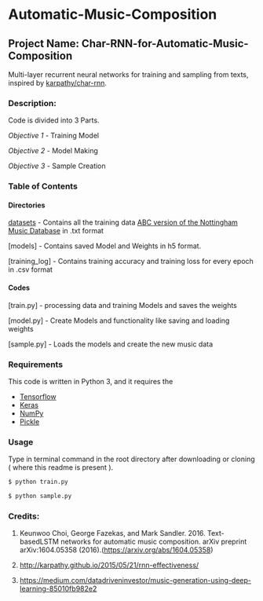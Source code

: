 # Automatic-Music-Composition

## Project Name: Char-RNN-for-Automatic-Music-Composition

Multi-layer recurrent neural networks for training and sampling from texts, inspired by [karpathy/char-rnn](https://github.com/karpathy/char-rnn).

### Description:
	
Code is divided into 3 Parts.

_Objective 1_ - Training Model

_Objective 2_ - Model Making

_Objective 3_ - Sample Creation

### Table of Contents

#### Directories

[datasets](https://github.com/erYash15/Char-RNN-for-Automatic-Music-Composition/tree/master/datasets) - Contains all the training data [ABC version of the Nottingham Music Database](http://abc.sourceforge.net/NMD/) in .txt format 

[models] - Contains saved Model and Weights in h5 format.

[training_log] - Contains training accuracy and training loss for every epoch in .csv format 

#### Codes

[train.py] - processing data and training Models and saves the weights

[model.py] - Create Models and functionality like saving and loading weights

[sample.py] - Loads the models and create the new music data

### Requirements

This code is written in Python 3, and it requires the 
 - [Tensorflow](https://www.tensorflow.org/)
 - [Keras](https://keras.io)
 - [NumPy](http://www.numpy.org/)
 - [Pickle](https://docs.python.org/3/library/pickle.html)

### Usage

Type in terminal command in the root directory after downloading or cloning ( where this readme is present ).

```bash
$ python train.py
```

```bash
$ python sample.py
```

### Credits:

1. Keunwoo Choi, George Fazekas, and Mark Sandler. 2016. Text-basedLSTM networks for automatic music composition. arXiv preprint
arXiv:1604.05358 (2016).(https://arxiv.org/abs/1604.05358)

2. http://karpathy.github.io/2015/05/21/rnn-effectiveness/

3. https://medium.com/datadriveninvestor/music-generation-using-deep-learning-85010fb982e2



